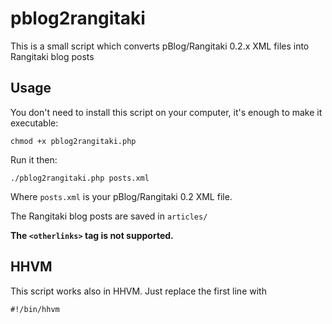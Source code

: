 # pblog2rangitaki

This is a small script which converts pBlog/Rangitaki 0.2.x XML files into Rangitaki blog posts

## Usage

You don't need to install this script on your computer, it's enough to make it executable:

```
chmod +x pblog2rangitaki.php
```

Run it then:

```
./pblog2rangitaki.php posts.xml
```

Where `posts.xml` is your pBlog/Rangitaki 0.2 XML file.

The Rangitaki blog posts are saved in `articles/`

**The `<otherlinks>` tag is not supported.**

## HHVM

This script works also in HHVM. Just replace the first line with

```
#!/bin/hhvm
```
